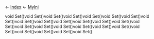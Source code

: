 ← [Index](Api-Index) ← [MyIni](VRage.Game.ModAPI.Ingame.Utilities.MyIni)

void Set()void Set()void Set()void Set()void Set()void Set()void Set()void Set()void Set()void Set()void Set()void Set()void Set()void Set()void Set()void Set()void Set()void Set()void Set()void Set()void Set()void Set()void Set()void Set()void Set()void Set()